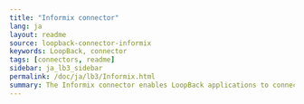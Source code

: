 ```yaml
---
title: "Informix connector"
lang: ja
layout: readme
source: loopback-connector-informix
keywords: LoopBack, connector
tags: [connectors, readme]
sidebar: ja_lb3_sidebar
permalink: /doc/ja/lb3/Informix.html
summary: The Informix connector enables LoopBack applications to connect to Informix data sources.
---
```

